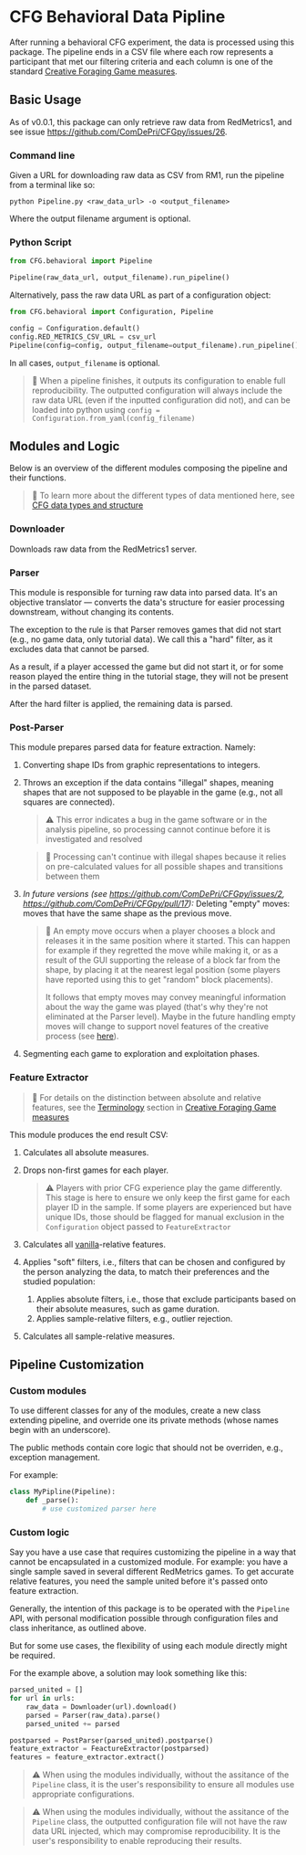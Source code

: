 # CFG Behavioral Data Pipline

After running a behavioral CFG experiment, the data is processed using this package.
The pipeline ends in a CSV file where each row represents a participant that met our filtering criteria and each column is one of the standard [Creative Foraging Game measures](https://comdepri.slab.com/posts/nmhuytz6).

## Basic Usage
As of v0.0.1, this package can only retrieve raw data from RedMetrics1, and see issue https://github.com/ComDePri/CFGpy/issues/26.

### Command line
Given a URL for downloading raw data as CSV from RM1, run the pipeline from a terminal like so:
```
python Pipeline.py <raw_data_url> -o <output_filename>
```
Where the output filename argument is optional.

### Python Script
```python
from CFG.behavioral import Pipeline

Pipeline(raw_data_url, output_filename).run_pipeline()
```

Alternatively, pass the raw data URL as part of a configuration object:
```python
from CFG.behavioral import Configuration, Pipeline

config = Configuration.default()
config.RED_METRICS_CSV_URL = csv_url
Pipeline(config=config, output_filename=output_filename).run_pipeline()
```

In all cases, `output_filename` is optional.

> 📝 When a pipeline finishes, it outputs its configuration to enable full reproducibility. The outputted configuration will always include the raw data URL (even if the inputted configuration did not), and can be loaded into python using `config = Configuration.from_yaml(config_filename)`

## Modules and Logic
Below is an overview of the different modules composing the pipeline and their functions.

> 📝 To learn more about the different types of data mentioned here, see [CFG data types and structure](https://comdepri.slab.com/posts/b90dhs98)

### Downloader

Downloads raw data from the RedMetrics1 server.

### Parser

This module is responsible for turning raw data into parsed data. It's an objective translator — converts the data's structure for easier processing downstream, without changing its contents.

The exception to the rule is that Parser removes games that did not start (e.g., no game data, only tutorial data). We call this a "hard" filter, as it excludes data that cannot be parsed.

As a result, if a player accessed the game but did not start it, or for some reason played the entire thing in the tutorial stage, they will not be present in the parsed dataset.

After the hard filter is applied, the remaining data is parsed.

### Post-Parser

This module prepares parsed data for feature extraction. Namely:

1. Converting shape IDs from graphic representations to integers.
2. Throws an exception if the data contains "illegal" shapes, meaning shapes that are not supposed to be playable in the game (e.g., not all squares are connected).

    > ⚠️ This error indicates a bug in the game software or in the analysis pipeline, so processing cannot continue before it is investigated and resolved

    > 📝 Processing can't continue with illegal shapes because it relies on pre-calculated values for all possible shapes and transitions between them

3. _In future versions (see https://github.com/ComDePri/CFGpy/issues/2, https://github.com/ComDePri/CFGpy/pull/17):_ Deleting "empty" moves: moves that have the same shape as the previous move.

    > 📝 An empty move occurs when a player chooses a block and releases it in the same position where it started. This can happen for example if they regretted the move while making it, or as a result of the GUI supporting the release of a block far from the shape, by placing it at the nearest legal position (some players have reported using this to get "random" block placements).
    >
    > It follows that empty moves may convey meaningful information about the way the game was played (that's why they're not eliminated at the Parser level). Maybe in the future handling empty moves will change to support novel features of the creative process (see [here](https://comdepri.slab.com/posts/cfg-open-issues-v8w6zxv9#hc7c6-transitions-between-game-states-are-not-unique)).

4. Segmenting each game to exploration and exploitation phases.

### Feature Extractor

> 📝 For details on the distinction between absolute and relative features, see the [Terminology](https://comdepri.slab.com/posts/creative-foraging-game-measures-nmhuytz6#hut2h-terminology) section in [Creative Foraging Game measures](https://comdepri.slab.com/posts/nmhuytz6)

This module produces the end result CSV:

1. Calculates all absolute measures.
2. Drops non-first games for each player.

    > ⚠️ Players with prior CFG experience play the game differently. This stage is here to ensure we only keep the first game for each player ID in the sample. If some players are experienced but have unique IDs, those should be flagged for manual exclusion in the `Configuration` object passed to `FeatureExtractor`

3. Calculates all [vanilla](https://comdepri.slab.com/posts/e6tzqtk1)-relative features.
4. Applies "soft" filters, i.e., filters that can be chosen and configured by the person analyzing the data, to match their preferences and the studied population:
    1. Applies absolute filters, i.e., those that exclude participants based on their absolute measures, such as game duration.
    1. Applies sample-relative filters, e.g., outlier rejection.
5. Calculates all sample-relative measures.

## Pipeline Customization

### Custom modules

To use different classes for any of the modules, create a new class extending pipeline, and override one its private methods (whose names begin with an underscore).

The public methods contain core logic that should not be overriden, e.g., exception management.

For example:
```python
class MyPipline(Pipeline):
    def _parse():
        # use customized parser here
```

### Custom logic

Say you have a use case that requires customizing the pipeline in a way that cannot be encapsulated in a customized module. For example: you have a single sample saved in several different RedMetrics games. To get accurate relative features, you need the sample united before it's passed onto feature extraction.

Generally, the intention of this package is to be operated with the `Pipeline` API, with personal modification possible through configuration files and class inheritance, as outlined above.

But for some use cases, the flexibility of using each module directly might be required.

For the example above, a solution may look something like this:

```python
parsed_united = []
for url in urls:
    raw_data = Downloader(url).download()
    parsed = Parser(raw_data).parse()
    parsed_united += parsed

postparsed = PostParser(parsed_united).postparse()
feature_extractor = FeactureExtractor(postparsed)
features = feature_extractor.extract()
```

> ⚠️ When using the modules individually, without the assitance of the `Pipeline` class, it is the user's responsibility to ensure all modules use appropriate configurations.

> ⚠️ When using the modules individually, without the assitance of the `Pipeline` class, the outputted configuration file will not have the raw data URL injected, which may compromise reproducibility. It is the user's responsibility to enable reproducing their results.
